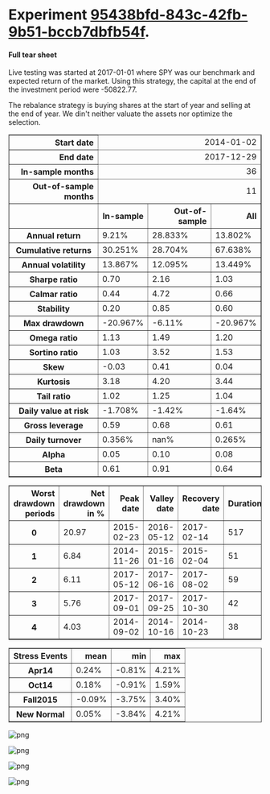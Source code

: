 # Experiment [95438bfd-843c-42fb-9b51-bccb7dbfb54f](https://dagshub.com/sanchezcarlosjr/evolufy/src/main/data/processed/95438bfd-843c-42fb-9b51-bccb7dbfb54f).




#### Full tear sheet

Live testing was started at 2017-01-01 where SPY was our benchmark and expected return of the market. Using this strategy, the capital at the end of the investment period were -50822.77.

The rebalance strategy is buying shares at the start of year and selling at the end of year. We din't neither valuate the assets nor optimize the selection.




<table border="1" class="dataframe">
  <thead>
    <tr style="text-align: right;"><th>Start date</th><td colspan=4>2014-01-02</td></tr>
    <tr style="text-align: right;"><th>End date</th><td colspan=4>2017-12-29</td></tr>
    <tr style="text-align: right;"><th>In-sample months</th><td colspan=4>36</td></tr>
    <tr style="text-align: right;"><th>Out-of-sample months</th><td colspan=4>11</td></tr>
    <tr style="text-align: right;">
      <th></th>
      <th>In-sample</th>
      <th>Out-of-sample</th>
      <th>All</th>
    </tr>
  </thead>
  <tbody>
    <tr>
      <th>Annual return</th>
      <td>9.21%</td>
      <td>28.833%</td>
      <td>13.802%</td>
    </tr>
    <tr>
      <th>Cumulative returns</th>
      <td>30.251%</td>
      <td>28.704%</td>
      <td>67.638%</td>
    </tr>
    <tr>
      <th>Annual volatility</th>
      <td>13.867%</td>
      <td>12.095%</td>
      <td>13.449%</td>
    </tr>
    <tr>
      <th>Sharpe ratio</th>
      <td>0.70</td>
      <td>2.16</td>
      <td>1.03</td>
    </tr>
    <tr>
      <th>Calmar ratio</th>
      <td>0.44</td>
      <td>4.72</td>
      <td>0.66</td>
    </tr>
    <tr>
      <th>Stability</th>
      <td>0.20</td>
      <td>0.85</td>
      <td>0.60</td>
    </tr>
    <tr>
      <th>Max drawdown</th>
      <td>-20.967%</td>
      <td>-6.11%</td>
      <td>-20.967%</td>
    </tr>
    <tr>
      <th>Omega ratio</th>
      <td>1.13</td>
      <td>1.49</td>
      <td>1.20</td>
    </tr>
    <tr>
      <th>Sortino ratio</th>
      <td>1.03</td>
      <td>3.52</td>
      <td>1.53</td>
    </tr>
    <tr>
      <th>Skew</th>
      <td>-0.03</td>
      <td>0.41</td>
      <td>0.04</td>
    </tr>
    <tr>
      <th>Kurtosis</th>
      <td>3.18</td>
      <td>4.20</td>
      <td>3.44</td>
    </tr>
    <tr>
      <th>Tail ratio</th>
      <td>1.02</td>
      <td>1.25</td>
      <td>1.04</td>
    </tr>
    <tr>
      <th>Daily value at risk</th>
      <td>-1.708%</td>
      <td>-1.42%</td>
      <td>-1.64%</td>
    </tr>
    <tr>
      <th>Gross leverage</th>
      <td>0.59</td>
      <td>0.68</td>
      <td>0.61</td>
    </tr>
    <tr>
      <th>Daily turnover</th>
      <td>0.356%</td>
      <td>nan%</td>
      <td>0.265%</td>
    </tr>
    <tr>
      <th>Alpha</th>
      <td>0.05</td>
      <td>0.10</td>
      <td>0.08</td>
    </tr>
    <tr>
      <th>Beta</th>
      <td>0.61</td>
      <td>0.91</td>
      <td>0.64</td>
    </tr>
  </tbody>
</table>



<table border="1" class="dataframe">
  <thead>
    <tr style="text-align: right;">
      <th>Worst drawdown periods</th>
      <th>Net drawdown in %</th>
      <th>Peak date</th>
      <th>Valley date</th>
      <th>Recovery date</th>
      <th>Duration</th>
    </tr>
  </thead>
  <tbody>
    <tr>
      <th>0</th>
      <td>20.97</td>
      <td>2015-02-23</td>
      <td>2016-05-12</td>
      <td>2017-02-14</td>
      <td>517</td>
    </tr>
    <tr>
      <th>1</th>
      <td>6.84</td>
      <td>2014-11-26</td>
      <td>2015-01-16</td>
      <td>2015-02-04</td>
      <td>51</td>
    </tr>
    <tr>
      <th>2</th>
      <td>6.11</td>
      <td>2017-05-12</td>
      <td>2017-06-16</td>
      <td>2017-08-02</td>
      <td>59</td>
    </tr>
    <tr>
      <th>3</th>
      <td>5.76</td>
      <td>2017-09-01</td>
      <td>2017-09-25</td>
      <td>2017-10-30</td>
      <td>42</td>
    </tr>
    <tr>
      <th>4</th>
      <td>4.03</td>
      <td>2014-09-02</td>
      <td>2014-10-16</td>
      <td>2014-10-23</td>
      <td>38</td>
    </tr>
  </tbody>
</table>



<table border="1" class="dataframe">
  <thead>
    <tr style="text-align: right;">
      <th>Stress Events</th>
      <th>mean</th>
      <th>min</th>
      <th>max</th>
    </tr>
  </thead>
  <tbody>
    <tr>
      <th>Apr14</th>
      <td>0.24%</td>
      <td>-0.81%</td>
      <td>4.21%</td>
    </tr>
    <tr>
      <th>Oct14</th>
      <td>0.18%</td>
      <td>-0.91%</td>
      <td>1.59%</td>
    </tr>
    <tr>
      <th>Fall2015</th>
      <td>-0.09%</td>
      <td>-3.75%</td>
      <td>3.40%</td>
    </tr>
    <tr>
      <th>New Normal</th>
      <td>0.05%</td>
      <td>-3.84%</td>
      <td>4.21%</td>
    </tr>
  </tbody>
</table>



    
![png](output_3_3.png)
    



    
![png](output_3_4.png)
    



    
![png](output_3_5.png)
    



    
![png](output_3_6.png)
    

